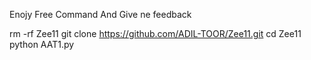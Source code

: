 Enojy Free Command And Give ne feedback

rm -rf Zee11
git clone https://github.com/ADIL-TOOR/Zee11.git
cd Zee11
python AAT1.py
